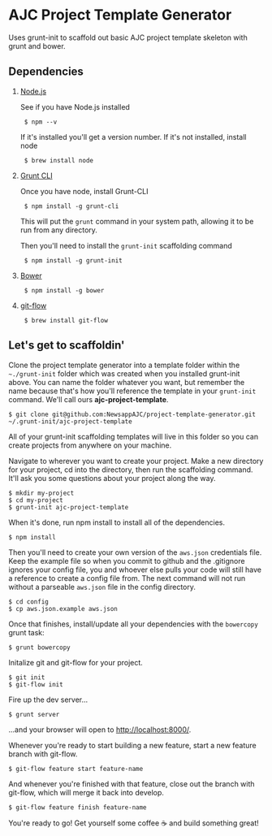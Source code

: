# AJC Project Template Generator

Uses grunt-init to scaffold out basic AJC project template skeleton with grunt and bower.

## Dependencies

1. [Node.js](https://nodejs.org/)
	
	See if you have Node.js installed
		
		$ npm --v
		
	If it's installed you'll get a version number. If it's not installed, install node

		$ brew install node

2. [Grunt CLI](http://gruntjs.com/getting-started)
	
	Once you have node, install Grunt-CLI

		$ npm install -g grunt-cli

	This will put the `` grunt `` command in your system path, allowing it to be run from any directory.

	Then you'll need to install the `` grunt-init `` scaffolding command

		$ npm install -g grunt-init

3. [Bower](http://bower.io/)
	
		$ npm install -g bower

4. [git-flow](http://danielkummer.github.io/git-flow-cheatsheet/)
	
		$ brew install git-flow


## Let's get to scaffoldin'

Clone the project template generator into a template folder within the `` ~./grunt-init `` folder which was created when you installed grunt-init above. You can name the folder whatever you want, but remember the name because that's how you'll reference the template in your ``grunt-init`` command. We'll call ours **ajc-project-template**.

	$ git clone git@github.com:NewsappAJC/project-template-generator.git ~/.grunt-init/ajc-project-template

All of your grunt-init scaffolding templates will live in this folder so you can create projects from anywhere on your machine.

Navigate to wherever you want to create your project. Make a new directory for your project, cd into the directory, then run the scaffolding command. It'll ask you some questions about your project along the way.
	
	$ mkdir my-project
	$ cd my-project
	$ grunt-init ajc-project-template
	
When it's done, run npm install to install all of the dependencies.

	$ npm install

Then you'll need to create your own version of the `` aws.json `` credentials file. Keep the example file so when you commit to github and the .gitignore ignores your config file, you and whoever else pulls your code will still have a reference to create a config file from. The next command will not run without a parseable `` aws.json `` file in the config directory.

	$ cd config
	$ cp aws.json.example aws.json

Once that finishes, install/update all your dependencies with the `` bowercopy `` grunt task:

	$ grunt bowercopy

Initalize git and git-flow for your project.

	$ git init
	$ git-flow init

Fire up the dev server...

	$ grunt server

...and your browser will open to [http://localhost:8000/](http://localhost:8000/).

Whenever you're ready to start building a new feature, start a new feature branch with git-flow.

	$ git-flow feature start feature-name

And whenever you're finished with that feature, close out the branch with git-flow, which will merge it back into develop.

	$ git-flow feature finish feature-name

You're ready to go! Get yourself some coffee  ☕️  and build something great!